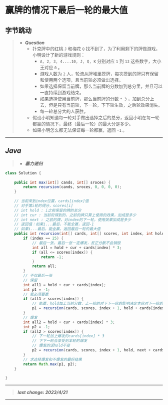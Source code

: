 # 赢牌的情况下最后一轮的最大值

## 字节跳动

> - ***Question***
>   - 扑克牌中的红桃 `J` 和梅花 `Q` 找不到了，为了利用剩下的牌做游戏，小明设计了新的游戏规则：
>     - `A, 2, 3, 4....10, J, Q, K` 分别对应 `1` 到 `13` 这些数字，大小王对应 `0` 。
>     - 游戏人数为 `2` 人，轮流从牌堆里摸牌，每次摸到的牌只有保留和使用两个选项，且当前轮必须做出选择。
>     - 如果选择保留当前牌，那么当前牌的分数加到总分里，并且可以一直持续到游戏结束。
>     - 如果选择使用当前牌，那么当前牌的分数 `* 3` ，加到总分上去，但是只有当前轮，下一轮，下下轮生效，之后轮效果消失。
>     - 每一轮总分大的人获胜。
>   - 假设小明知道每一轮对手做出选择之后的总分，返回小明在每一轮都赢的情况下，最终（最后一轮）的最大分是多少。
>   - 如果小明怎么都无法保证每一轮都赢，返回 `-1` 。

---

## *Java*

> - ***暴力递归***

```java
class Solution {
    
    public int max(int[] cands, int[] sroces) {
        return recursion(cands, sroces, 0, 0, 0, 0);
    }
    
    // 当前来到index位置，cards[index]值
    // 对手第i轮的得分，scores[i]
    // int hold : i之前保留的牌的总分
    // int cur : 当前轮得到的，之前的牌只算上使用的效果，加成是多少
    // int next : 之前的牌，对index的下一轮，使用效果加成是多少
    // 返回值：如果i...最后，不能全赢，返回-1
    // 如果i...最后，能全赢，返回最后一轮的最大值
    public int recursion(int[] cards, int[] scores, int index, int hold, int cur, int next) {
        if (index == 25) {
            // 最后一张，最后一张一定爆发，反正分数不会销毁
            int all = hold + cur + cards[index] * 3;
            if (all <= scores[index]) {
                return -1;
            }
            return all;
        }
        // 不仅最后一张
        // 保留
        int all1 = hold + cur + cards[index];
        int p1 = -1;
        // 我必须要赢
        if (all1 > scores[index]) {
            // 能赢，hold加上当前分数，上一轮的对下下一轮的影响决定本轮对下一轮的影响，没爆发，下下一轮不会受影响
            p1 = recursion(cards, scores, index + 1, hold + cards[index], next, 0);
        }
        // 爆发
        int all2 = hold + cur + cards[index] * 3;
        int p2 = -1;
        if (all2 > scores[index]) {
            // 下一轮加上爆发的cards[index] * 3
            // 下下一轮会享受到本轮的爆发
            // 爆发的话hold不变
            p2 = recursion(cards, scores, index + 1, hold, next + cards[index] * 3, cards[index] * 3);
        }
        // 求选择爆发和不爆发的最好结果
        return Math.max(p1, p2);
    }
    
}
```

---

> ***last change: 2023/4/21***

---
